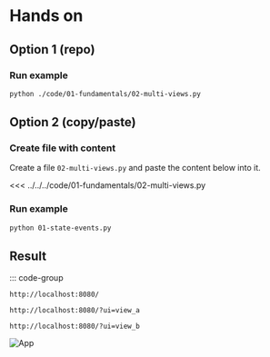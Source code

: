 # Hands on

## Option 1 (repo)


### Run example

```bash
python ./code/01-fundamentals/02-multi-views.py
```

## Option 2 (copy/paste)

### Create file with content

Create a file `02-multi-views.py` and paste the content below into it.

<<< ../../../code/01-fundamentals/02-multi-views.py

### Run example

```bash
python 01-state-events.py
```

## Result

::: code-group

``` [Main page]
http://localhost:8080/
```

``` [View A]
http://localhost:8080/?ui=view_a
```

``` [View B]
http://localhost:8080/?ui=view_b
```


![App](/python/01/multi-view.jpg)

